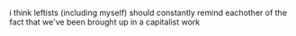 i think leftists (including myself) should constantly remind eachother of the fact that we've been brought up in a capitalist work
